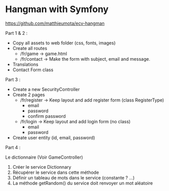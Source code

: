 Hangman with Symfony
========================

https://github.com/matthieumota/ecv-hangman

Part 1 & 2 :

- Copy all assets to web folder (css, fonts, images)
- Create all routes
    - /fr/game -> game.html
    - /fr/contact -> Make the form with subject, email and message.
- Translations
- Contact Form class

Part 3 :

- Create a new SecurityController
- Create 2 pages
    - /fr/register -> Keep layout and add register form (class RegisterType)
       - email
       - password
       - confirm password
    - /fr/login -> Keep layout and add login form (no class)
        - email
        - password
- Create user entity (id, email, password)

Part 4 :

Le dictionnaire (Voir GameController)
1. Créer le service Dictionnary
2. Récupérer le service dans cette méthode
3. Définir un tableau de mots dans le service (constante ? ...)
4. La méthode getRandom() du service doit renvoyer un mot aléatoire
